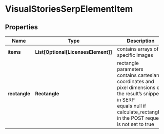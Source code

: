 # VisualStoriesSerpElementItem


## Properties

| Name | Type | Description | Notes |
|------------ | ------------- | ------------- | -------------|
**items** | **List[Optional[LicensesElement]]** | contains arrays of specific images |[optional]|
**rectangle** | **Rectangle** | rectangle parameters<br>contains cartesian coordinates and pixel dimensions of the result’s snippet in SERP<br>equals null if calculate_rectangles in the POST request is not set to true |[optional]|